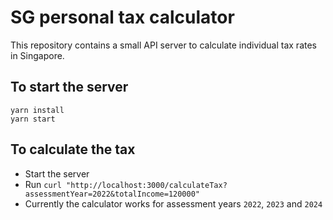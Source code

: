 # SG personal tax calculator

This repository contains a small API server to calculate individual tax rates in Singapore.

## To start the server
```
yarn install
yarn start
```

## To calculate the tax
- Start the server
- Run `curl "http://localhost:3000/calculateTax?assessmentYear=2022&totalIncome=120000"`
- Currently the calculator works for assessment years `2022`, `2023` and `2024`
